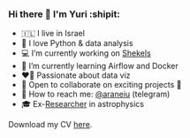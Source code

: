 ### Hi there 👋 I'm Yuri :shipit:

- 🇮🇱 I live in Israel
- 🐍 I love Python & data analysis
- 💻 I’m currently working on [Shekels](https://github.com/yuritem/shekels)
- 📖 I’m currently learning Airflow and Docker
- ❤️‍🔥 Passionate about data viz
- 🤝 Open to collaborate on exciting projects 🙂
- 💬 How to reach me: [@araneiu](https://t.me/araneiu) (telegram)
- 🎓 Ex-[Researcher](https://orcid.org/0000-0003-4813-8378) in astrophysics

Download my CV [here](https://github.com/yuritem/yuritem/raw/main/Yuri_Temiraev_CV.pdf).
